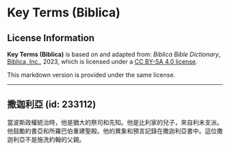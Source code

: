# Key Terms (Biblica)

## License Information

**Key Terms (Biblica)** is based on and adapted from: _Biblica Bible Dictionary_, [Biblica, Inc.](https://www.biblica.com/), 2023, which is licensed under a [CC BY-SA 4.0 license](https://creativecommons.org/licenses/by-sa/4.0/legalcode.en).

This markdown version is provided under the same license.



--------------------------------

## 撒迦利亞 (id: 233112)

當波斯政權統治時，他是猶大的祭司和先知。他是比利家的兒子，來自利未支派。他鼓勵約書亞和所羅巴伯重建聖殿。他的異象和預言記錄在撒迦利亞書中。這位撒迦利亞不是施洗約翰的父親。


